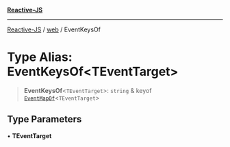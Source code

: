 [**Reactive-JS**](../../README.md)

***

[Reactive-JS](../../README.md) / [web](../README.md) / EventKeysOf

# Type Alias: EventKeysOf\<TEventTarget\>

> **EventKeysOf**\<`TEventTarget`\>: `string` & keyof [`EventMapOf`](EventMapOf.md)\<`TEventTarget`\>

## Type Parameters

• **TEventTarget**
